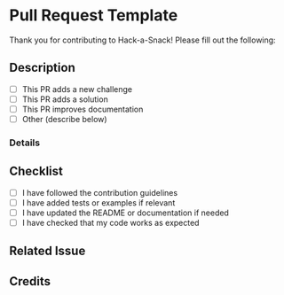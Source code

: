# Pull Request Template

Thank you for contributing to Hack-a-Snack! Please fill out the following:

## Description
- [ ] This PR adds a new challenge
- [ ] This PR adds a solution
- [ ] This PR improves documentation
- [ ] Other (describe below)

### Details
<!-- Briefly describe your changes and motivation -->

## Checklist
- [ ] I have followed the contribution guidelines
- [ ] I have added tests or examples if relevant
- [ ] I have updated the README or documentation if needed
- [ ] I have checked that my code works as expected

## Related Issue
<!-- If this PR closes an issue, reference it here (e.g., Closes #123) -->

## Credits
<!-- Credit anyone who helped or inspired your contribution -->
